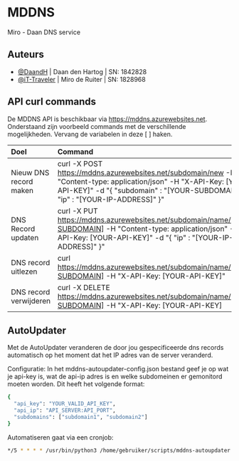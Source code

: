 # MDDNS

Miro - Daan DNS service

## Auteurs

- [@DaandH](https://github.com/DaandH) | Daan den Hartog | SN: 1842828
- [@iT-Traveler](https://github.com/iT-Traveler) | Miro de Ruiter | SN: 1828968


## API curl commands

De MDDNS API is beschikbaar via https://mddns.azurewebsites.net. Onderstaand zijn voorbeeld commands met de verschillende mogelijkheden. Vervang de variabelen in deze [ ] haken.

| Doel | Command                |
| :-------- | :------------------------- |
| Nieuw DNS record maken | curl -X POST https://mddns.azurewebsites.net/subdomain/new -H "Content-type: application/json" -H "X-API-Key: [YOUR-API-KEY]" -d "{ \"subdomain\" : \"[YOUR-SUBDOMAIN]\", \"ip\" : \"[YOUR-IP-ADDRESS]\" }" |
| DNS Record updaten | curl -X PUT https://mddns.azurewebsites.net/subdomain/name/[YOUR-SUBDOMAIN] -H "Content-type: application/json" -H "X-API-Key: [YOUR-API-KEY]" -d "{ \"ip\" : \"[YOUR-IP-ADDRESS]\" }" |
| DNS record uitlezen | curl https://mddns.azurewebsites.net/subdomain/name/[YOUR-SUBDOMAIN] -H "X-API-Key: [YOUR-API-KEY]" |
| DNS record verwijderen | curl -X DELETE https://mddns.azurewebsites.net/subdomain/name/[YOUR-SUBDOMAIN] -H "X-API-Key: [YOUR-API-KEY] |

## AutoUpdater

Met de AutoUpdater veranderen de door jou gespecificeerde dns records automatisch op het moment dat het IP adres van de server veranderd.

Configuratie:
In het mddns-autoupdater-config.json bestand geef je op wat je api-key is, wat de api-ip adres is en welke subdomeinen er gemonitord moeten worden. Dit heeft het volgende format:

```bash
{
  "api_key": "YOUR_VALID_API_KEY",
  "api_ip": "API_SERVER:API_PORT",
  "subdomains": ["subdomain1", "subdomain2"]
}
```

Automatiseren gaat via een cronjob:

```bash
*/5 * * * * /usr/bin/python3 /home/gebruiker/scripts/mddns-autoupdater.py # Check elke 5 minuten of het ip adres van de server is veranderd.
```
